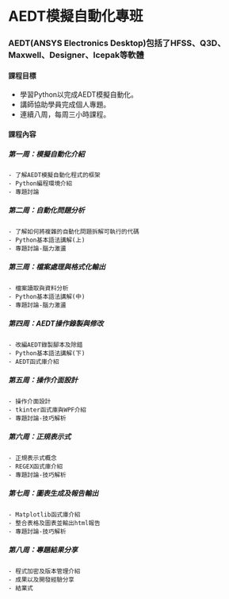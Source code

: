 # AEDT模擬自動化專班
### AEDT(ANSYS Electronics Desktop)包括了HFSS、Q3D、Maxwell、Designer、Icepak等軟體

#### 課程目標
- 學習Python以完成AEDT模擬自動化。
- 講師協助學員完成個人專題。
- 連續八周，每周三小時課程。

#### 課程內容
##### 第一周：模擬自動化介紹
    - 了解AEDT模擬自動化程式的框架
    - Python編程環境介紹
    - 專題討論    
##### 第二周：自動化問題分析
    - 了解如何將複雜的自動化問題拆解可執行的代碼
    - Python基本語法講解(上)
    - 專題討論-腦力激盪
##### 第三周：檔案處理與格式化輸出
    - 檔案讀取與資料分析
    - Python基本語法講解(中)
    - 專題討論-腦力激盪
##### 第四周：AEDT操作錄製與修改
    - 改編AEDT錄製腳本及除錯
    - Python基本語法講解(下)
    - AEDT函式庫介紹
##### 第五周：操作介面設計
    - 操作介面設計
    - tkinter函式庫與WPF介紹
    - 專題討論-技巧解析
##### 第六周：正規表示式
    - 正規表示式概念
    - REGEX函式庫介紹
    - 專題討論-技巧解析    
##### 第七周：圖表生成及報告輸出
    - Matplotlib函式庫介紹
    - 整合表格及圖表並輸出html報告
    - 專題討論-技巧解析
##### 第八周：專題結果分享
    - 程式加密及版本管理介紹
    - 成果以及開發經驗分享
    - 結業式
